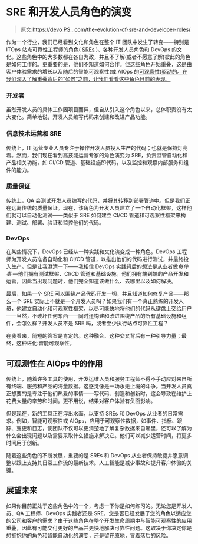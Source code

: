 # SRE 和开发人员角色的演变

> 原文:[https://devo PS . com/the-evolution-of-sre-and-developer-roles/](https://devops.com/the-evolution-of-sre-and-developer-roles/)

作为一个行业，我们已经看到文化和角色在整个 IT 团队中发生了转变——特别是 ITOps 站点可靠性工程师的角色( [SREs](https://devops.com/?s=SRE) )、各种开发人员角色和 DevOps 的文化。这些角色中的大多数都在各自为政，并且不了解(或者不愿意了解)彼此的角色是如何工作的。更重要的是，他们不知道如何合作。但这些角色开始重叠，这是由客户体验需求的增长以及随后的智能可观察性(或 AIOps 的[可观察性)驱动的。在我们深入了解重叠背后的“如何”之前，让我们看看这些角色目前的表现。](https://info.moogsoft.com/ebook-observability-aiops-for-dummies.html)

### 开发者

虽然开发人员的具体工作因项目而异，但自从引入这个角色以来，总体职责没有太大变化。简单地说，开发人员编写代码来创建和改进产品功能。

### 信息技术运营和 SRE

传统上，IT 运营专业人员专注于操作开发人员投入生产的代码；也就是保持灯亮着。然而，我们现在看到高技能运营专家的角色演变为 SRE，负责监管自动化和产品相关功能，如 CI/CD 管道、基础设施即代码，以及监控和观察内部服务和组件的能力。

### 质量保证

传统上，QA 会测试开发人员编写的代码，并将其转移到部署管道中。但是我们正在远离传统的质量保证。现在，该角色为开发人员建立了一个自动化框架，这样他们就可以自动化测试——类似于 SRE 如何建立 CI/CD 管道和可观察性框架来构建、测试、部署、验证和监控他们的代码。

### DevOps

在某些情况下，DevOps 已经从一种实践和文化演变成一种角色。DevOps 工程师为开发人员准备自动化和 CI/CD 管道，以推出他们的代码进行测试，并最终投入生产。但是让我澄清一下——我相信 DevOps 实践背后的想法是从业者做*每件事* —他们拥有测试框架、CI/CD 管道和基础设施。他们拥有端到端的产品开发和运营，因此当出现问题时，他们完全知道该做什么、去哪里以及如何解决。

最后，如果一个 SRE 可以围绕产品代码开发一切，并且知道如何修复产品——那么一个 SRE 实际上不就是一个开发人员吗？如果我们有一个真正熟练的开发人员，他建立自动化和可观察性框架，以尽可能快地将他们的代码从键盘上交给用户——当然，不破坏任何东西——同时还构建和改进围绕产品的所有基础设施和组件，会怎么样？开发人员不是 SRE 吗，或者至少执行站点可靠性工程？

在我看来，简短的答案是肯定的。这种融合、这种交叉背后有一种引导力量；最终，这种进化:智能可观察性。

## 可观测性在 AIOps 中的作用

传统上，随着许多工具的使用，开发运维人员和服务工程师不得不手动应对来自所有终端、服务和产品的海量数据。这感觉像是一场永无止境的斗争。当开发人员真正想要的是专注于他们热爱的事情——写代码、创造和创新时，这会导致在维护上花费大量的辛劳和时间。更不用说，结果对客户体验有负面影响。

但是现在，新的工具正在浮出水面，以支持 SREs 和 DevOps 从业者的日常需求。例如，智能可观察性或 AIOps，应用于可观察性数据，如事件、指标、跟踪、变更和日志，使团队不仅可以更清楚地了解复杂数据来自哪里，还可以了解为什么会出现问题以及需要采取什么措施来解决它。他们可以减少运营时间，将更多时间用于创新。

随着这些角色的不断发展，重要的是 SREs 和 DevOps 从业者保持敏捷并愿意调整以跟上支持其日常工作流的最新技术。人工智能是减少事故和提升客户体验的关键。

## 展望未来

如果你目前正处于这些角色中的一个，考虑一下你是如何练习的。无论您是开发人员、QA 工程师、DevOps 实践者还是 SRE，您是否已经发展了您的角色以适应您的公司和客户的需求？由于这些角色在整个开发生命周期中与智能可观察性的应用重叠，因此有可能交付更好的产品并更快地解决可靠性问题。这取决于你决定你是想拥抱你的角色和智能自动化的演变，还是留在原地，冒着落后的风险。